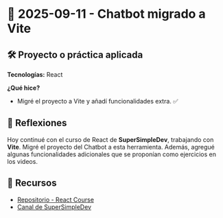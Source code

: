 # 📅 2025-09-11 - Chatbot migrado a Vite

## 🛠️ Proyecto o práctica aplicada  

**Tecnologías:** React

**¿Qué hice?** 

- Migré el proyecto a Vite y añadí funcionalidades extra. ✅

## 💭 Reflexiones  

Hoy continué con el curso de React de **SuperSimpleDev**, trabajando con **Vite**. Migré el proyecto del Chatbot a esta herramienta. Además, agregué algunas funcionalidades adicionales que se proponían como ejercicios en los videos.

## 🔗 Recursos  
- [Repositorio - React Course](https://github.com/juanbautistamalina/react-course)  
- [Canal de SuperSimpleDev](https://www.youtube.com/@SuperSimpleDev)  
